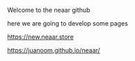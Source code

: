 Welcome to the neaar github

here we are going to develop some pages

https://new.neaar.store

https://juanoom.github.io/neaar/
